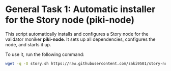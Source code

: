 # General Task 1: Automatic installer for the Story node (piki-node)
This script automatically installs and configures a Story node for the validator moniker **piki-node**. It sets up all dependencies, configures the node, and starts it up.

To use it, run the following command:
```bash
wget -q -O story.sh https://raw.githubusercontent.com/zaki9501/story-node-installer/refs/heads/main/install_story_node.sh && sudo chmod +x story.sh && ./story.sh
```
